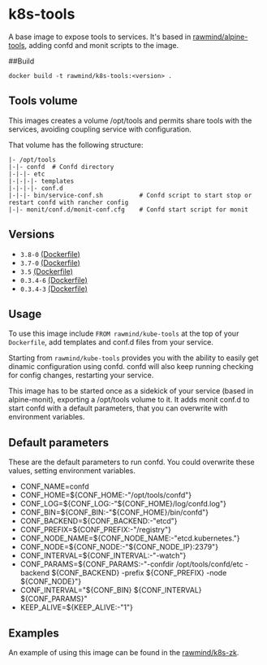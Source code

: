 k8s-tools
=============

A base image to expose tools to services. It's based in [rawmind/alpine-tools][alpine-tools], adding confd and monit scripts to the image.

##Build

```
docker build -t rawmind/k8s-tools:<version> .
```

## Tools volume

This images creates a volume /opt/tools and permits share tools with the services, avoiding coupling service with configuration.

That volume has the following structure:

```
|- /opt/tools
|-|- confd 	# Confd directory
|-|-|- etc
|-|-|-|- templates
|-|-|-|- conf.d
|-|-|- bin/service-conf.sh          # Confd script to start stop or restart confd with rancher config
|-|- monit/conf.d/monit-conf.cfg  	# Confd start script for monit
```


## Versions

- `3.8-0` [(Dockerfile)](https://github.com/rawmind0/k8s-tools/blob/3.8-0/Dockerfile)
- `3.7-0` [(Dockerfile)](https://github.com/rawmind0/k8s-tools/blob/3.7-0/Dockerfile)
- `3.5` [(Dockerfile)](https://github.com/rawmind0/k8s-tools/blob/3.5/Dockerfile)
- `0.3.4-6` [(Dockerfile)](https://github.com/rawmind0/k8s-tools/blob/0.3.4-6/Dockerfile)
- `0.3.4-3` [(Dockerfile)](https://github.com/rawmind0/k8s-tools/blob/0.3.4-3/Dockerfile)

## Usage

To use this image include `FROM rawmind/kube-tools` at the top of your `Dockerfile`, add templates and conf.d files from your service.

Starting from `rawmind/kube-tools` provides you with the ability to easily get dinamic configuration using confd. confd will also keep running checking for config changes, restarting your service.

This image has to be started once as a sidekick of your service (based in alpine-monit), exporting a /opt/tools volume to it. It adds monit conf.d to start confd with a default parameters, that you can overwrite with environment variables.

## Default parameters

These are the default parameters to run confd. You could overwrite these values, setting environment variables.

- CONF_NAME=confd
- CONF_HOME=${CONF_HOME:-"/opt/tools/confd"}
- CONF_LOG=${CONF_LOG:-"${CONF_HOME}/log/confd.log"}
- CONF_BIN=${CONF_BIN:-"${CONF_HOME}/bin/confd"}
- CONF_BACKEND=${CONF_BACKEND:-"etcd"}
- CONF_PREFIX=${CONF_PREFIX:-"/registry"}
- CONF_NODE_NAME=${CONF_NODE_NAME:-"etcd.kubernetes."}
- CONF_NODE=${CONF_NODE:-"${CONF_NODE_IP}:2379"}
- CONF_INTERVAL=${CONF_INTERVAL:-"-watch"}
- CONF_PARAMS=${CONF_PARAMS:-"-confdir /opt/tools/confd/etc -backend ${CONF_BACKEND} -prefix ${CONF_PREFIX} -node ${CONF_NODE}"}
- CONF_INTERVAL="${CONF_BIN} ${CONF_INTERVAL} ${CONF_PARAMS}"
- KEEP_ALIVE=${KEEP_ALIVE:-"1"}


## Examples

An example of using this image can be found in the [rawmind/k8s-zk][k8s-zk].

[k8s-zk]: https://github.com/rawmind0/k8s-zk
[alpine-tools]: https://github.com/rawmind0/alpine-tools

